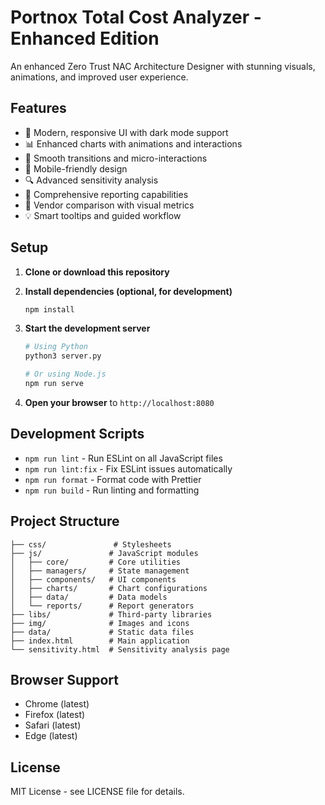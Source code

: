 # Portnox Total Cost Analyzer - Enhanced Edition

An enhanced Zero Trust NAC Architecture Designer with stunning visuals, animations, and improved user experience.

## Features

- 🎨 Modern, responsive UI with dark mode support
- 📊 Enhanced charts with animations and interactions
- 🚀 Smooth transitions and micro-interactions
- 📱 Mobile-friendly design
- 🔍 Advanced sensitivity analysis
- 📄 Comprehensive reporting capabilities
- 🎯 Vendor comparison with visual metrics
- 💡 Smart tooltips and guided workflow

## Setup

1. **Clone or download this repository**

2. **Install dependencies (optional, for development)**
   ```bash
   npm install
   ```

3. **Start the development server**
   ```bash
   # Using Python
   python3 server.py
   
   # Or using Node.js
   npm run serve
   ```

4. **Open your browser** to `http://localhost:8080`

## Development Scripts

- `npm run lint` - Run ESLint on all JavaScript files
- `npm run lint:fix` - Fix ESLint issues automatically
- `npm run format` - Format code with Prettier
- `npm run build` - Run linting and formatting

## Project Structure

```
├── css/               # Stylesheets
├── js/               # JavaScript modules
│   ├── core/         # Core utilities
│   ├── managers/     # State management
│   ├── components/   # UI components
│   ├── charts/       # Chart configurations
│   ├── data/         # Data models
│   └── reports/      # Report generators
├── libs/             # Third-party libraries
├── img/              # Images and icons
├── data/             # Static data files
├── index.html        # Main application
└── sensitivity.html  # Sensitivity analysis page
```

## Browser Support

- Chrome (latest)
- Firefox (latest)
- Safari (latest)
- Edge (latest)

## License

MIT License - see LICENSE file for details.
